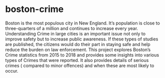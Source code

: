 # boston-crime
Boston is the most populous city in New England. It’s population is close to three-quarters of a
million and continues to increase every year. Understanding Crime in large cities is an important
issue not only to improve safety but to increase public awareness. If these types of studies are
published, the citizens would do their part in staying safe and help reduce the burden on law
enforcement.
This project explores Boston’s Crime statistics from 2015 to 2018 and provides some insights
into various types of Crimes that were reported. It also provides details of serious crimes (
compared to minor offences) and when these are most likely to occur.
